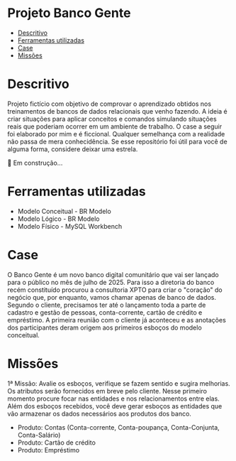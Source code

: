 <h1>Projeto Banco Gente</h2>

- [Descritivo](#descritivo)
- [Ferramentas utilizadas](#ferramentas-utilizadas)
- [Case](#case)
- [Missões](#missões)


# Descritivo
Projeto fictício com objetivo de comprovar o aprendizado obtidos nos treinamentos de bancos de dados relacionais que venho fazendo. A ideia é criar situações para aplicar conceitos e comandos simulando situações reais que poderiam ocorrer em um ambiente de trabalho. O case a seguir foi elaborado por mim e é ficcional. Qualquer semelhança com a realidade não passa de mera conhecidência. Se esse repositório foi útil para você de alguma forma, considere deixar uma estrela.

🚧 Em construção...

# Ferramentas utilizadas

- Modelo Conceitual - BR Modelo
- Modelo Lógico - BR Modelo
- Modelo Físico - MySQL Workbench


# Case
O Banco Gente é um novo banco digital comunitário que vai ser lançado para o público no mês de julho de 2025. Para isso a diretoria do banco recém constituído procurou a consultoria XPTO para criar o "coração" do negócio que, por enquanto, vamos chamar apenas de banco de dados. Segundo o cliente, precisamos ter até o lançamento toda a parte de cadastro e gestão de pessoas, conta-corrente, cartão de crédito e empréstimo. A primeira reunião com o cliente já aconteceu e as anotações dos participantes deram origem aos primeiros esboços do modelo conceitual.

# Missões
1ª Missão: Avalie os esboços, verifique se fazem sentido e sugira melhorias. Os atributos serão fornecidos em breve pelo cliente. Nesse primeiro momento procure focar nas entidades e nos relacionamentos entre elas. Além dos esboços recebidos, você deve gerar esboços as entidades que vão armazenar os dados necessários aos produtos dos banco.
* Produto: Contas (Conta-corrente, Conta-poupança, Conta-Conjunta, Conta-Salário)
* Produto: Cartão de crédito
* Produto: Empréstimo



